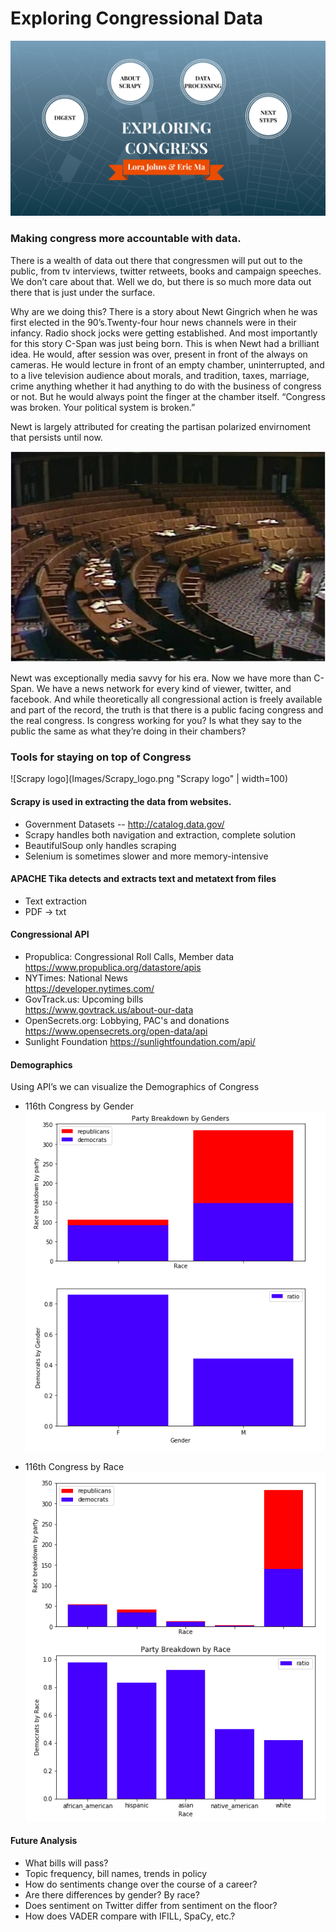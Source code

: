 # Exploring Congressional Data
![Exploring Congressional Data](images/Title_image.png "Exploring Congressional Data")

### Making congress more accountable with data.

There is a wealth of data out there that congressmen will put out to the public, from tv interviews, twitter retweets, books and campaign speeches. We don’t care about that. Well we do, but there is so much more data out there that is just under the surface.

Why are we doing this? There is a story about Newt Gingrich when he was first elected in the 90’s.Twenty-four hour news channels were in their infancy. Radio shock jocks were getting established. And most importantly for this story C-Span was just being born. This is when Newt had a brilliant idea. He would, after session was over, present in front of the always on cameras. He would lecture in front of an empty chamber, uninterrupted, and to a live television audience about morals, and tradition, taxes, marriage, crime anything whether it had anything to do with the business of congress or not. But he would always point the finger at the chamber itself. “Congress was broken. Your political system is broken.”

Newt is largely attributed for creating the partisan polarized envirnoment that persists until now.

![Newt Gingrich](Images/Newt_Gingrich_empty1-1.jpg "Newt Gingrich")

Newt was exceptionally media savvy for his era. Now we have more than C-Span. We have a news network for every kind of viewer, twitter, and facebook.
And while theoretically all congressional action is freely available and part of the record, the truth is that there is a public facing congress and the real congress. Is congress working for you? Is what they say to the public the same as what they’re doing in their chambers?

### Tools for staying on top of Congress
![Scrapy logo](Images/Scrapy_logo.png "Scrapy logo" | width=100)

#### Scrapy is used in extracting the data from websites.
- Government Datasets
-- http://catalog.data.gov/
- Scrapy handles both navigation and extraction, complete solution
- BeautifulSoup only handles scraping
- Selenium is sometimes slower and more memory-intensive

#### APACHE Tika detects and extracts text and metatext from files
- Text extraction
- PDF -> txt

#### Congressional API
- Propublica: Congressional Roll Calls, Member data   
  https://www.propublica.org/datastore/apis
- NYTimes: National News  
https://developer.nytimes.com/
- GovTrack.us: Upcoming bills  
https://www.govtrack.us/about-our-data
- OpenSecrets.org: Lobbying, PAC's and donations  
https://www.opensecrets.org/open-data/api
- Sunlight Foundation
https://sunlightfoundation.com/api/

#### Demographics
Using API’s we can visualize the Demographics of Congress
- 116th Congress by Gender
![Congress by Gender](Images/Congress_by_Gender.png "Congress by Gender")

- 116th Congress by Race
![Congress by Race](Images/Congress_by_Race.png "Congress by Race")

#### Future Analysis
- What bills will pass?
- Topic frequency, bill names, trends in policy
- How do sentiments change over the course of a career?
- Are there differences by gender? By race?
- Does sentiment on Twitter differ from sentiment on the floor?
- How does VADER compare with IFILL, SpaCy, etc.?
